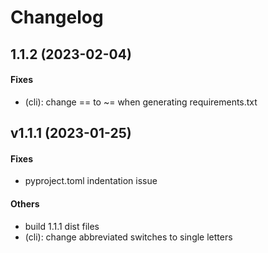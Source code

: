 # Changelog

## 1.1.2 (2023-02-04)

#### Fixes

* (cli): change == to ~= when generating requirements.txt


## v1.1.1 (2023-01-25)

#### Fixes

* pyproject.toml indentation issue
#### Others

* build 1.1.1 dist files
* (cli): change abbreviated switches to single letters